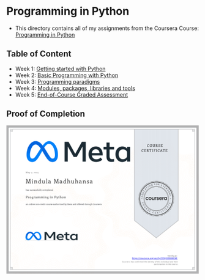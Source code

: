# Programming in Python
-   This directory contains all of my assignments from the Coursera Course:  [Programming in Python](https://www.coursera.org/learn/programming-in-python?)

## Table of Content

-   Week 1:  [Getting started with Python](https://github.com/mindula-madhuhansa/Meta-Back-End-Developer-Professional-Certificate/tree/main/Programming%20in%20Python/Week%201)
-   Week 2:  [Basic Programming with Python](https://github.com/mindula-madhuhansa/Meta-Back-End-Developer-Professional-Certificate/tree/main/Programming%20in%20Python/Week%202)
-   Week 3:  [Programming paradigms](https://github.com/mindula-madhuhansa/Meta-Back-End-Developer-Professional-Certificate/tree/main/Programming%20in%20Python/Week%203)
-   Week 4:  [Modules, packages, libraries and tools](https://github.com/mindula-madhuhansa/Meta-Back-End-Developer-Professional-Certificate/tree/main/Programming%20in%20Python/Week%204)
-   Week 5:  [End-of-Course Graded Assessment](https://github.com/mindula-madhuhansa/Meta-Back-End-Developer-Professional-Certificate/tree/main/Programming%20in%20Python/Week%205)

## Proof of Completion
[![certificate of programming in python](https://github.com/mindula-madhuhansa/Meta-Back-End-Developer-Professional-Certificate/blob/main/Programming%20in%20Python/Coursera%20YPGJSFRGMENE.png)](https://www.coursera.org/account/accomplishments/certificate/YPGJSFRGMENE)
